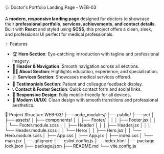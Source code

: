 🩺 Doctor's Portfolio Landing Page - WEB-03

A **modern, responsive landing page** designed for doctors to showcase their **professional portfolio, services, achievements, and contact details**. Built with **React** and styled using **SCSS**, this project offers a clean, sleek, and professional UI perfect for medical professionals.  


✨ Features

- 🏆 **Hero Section**: Eye-catching introduction with tagline and professional imagery.  
- 📌 **Header & Navigation**: Smooth navigation across all sections.  
- 👨‍⚕️ **About Section**: Highlights education, experience, and specialization.  
- 🩺 **Services Section**: Showcases medical services offered.  
- 💬 **Testimonials Section**: Patient and colleague feedback display.  
- 📞 **Contact & Footer Section**: Quick contact form and social links.  
- 📱 **Responsive Design**: Fully mobile-friendly for all devices.  
- 🎨 **Modern UI/UX**: Clean design with smooth transitions and professional aesthetics.



📂 Project Structure
WEB-03/
├── node_modules/
├── public/
├── src/
│   ├── assets/
│   ├── components/
│   │   ├── Footer/
│   │   │   ├── Footer.jsx
│   │   │   └── Footer.module.scss
│   │   ├── Header/
│   │   │   ├── Header.jsx
│   │   │   └── Header.module.scss
│   │   └── Hero/
│   │       ├── Hero.jsx
│   │       └── Hero.module.scss
│   ├── App.css
│   ├── App.jsx
│   ├── index.css
│   └── main.jsx
├── .gitignore
├── eslint.config.js
├── index.html
├── package-lock.json
├── package.json
├── README.md
└── vite.config.js
